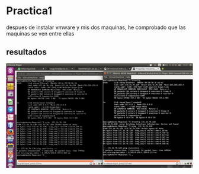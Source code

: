 # Practica1

despues de instalar vmware y mis dos maquinas, he comprobado que las maquinas se ven entre ellas

## resultados

![imagen](https://github.com/moulayrchid/swap1516/blob/master/practica1/pract1.png)



